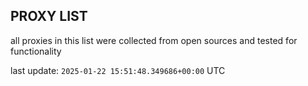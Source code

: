 ## PROXY LIST

all proxies in this list were collected from open sources and tested for functionality

last update: `2025-01-22 15:51:48.349686+00:00` UTC
